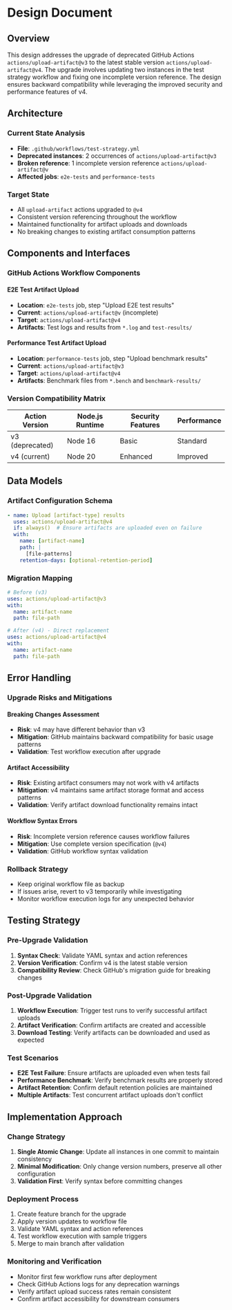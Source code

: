 # Design Document

## Overview

This design addresses the upgrade of deprecated GitHub Actions `actions/upload-artifact@v3` to the latest stable version `actions/upload-artifact@v4`. The upgrade involves updating two instances in the test strategy workflow and fixing one incomplete version reference. The design ensures backward compatibility while leveraging the improved security and performance features of v4.

## Architecture

### Current State Analysis
- **File**: `.github/workflows/test-strategy.yml`
- **Deprecated instances**: 2 occurrences of `actions/upload-artifact@v3`
- **Broken reference**: 1 incomplete version reference `actions/upload-artifact@v`
- **Affected jobs**: `e2e-tests` and `performance-tests`

### Target State
- All `upload-artifact` actions upgraded to `@v4`
- Consistent version referencing throughout the workflow
- Maintained functionality for artifact uploads and downloads
- No breaking changes to existing artifact consumption patterns

## Components and Interfaces

### GitHub Actions Workflow Components

#### E2E Test Artifact Upload
- **Location**: `e2e-tests` job, step "Upload E2E test results"
- **Current**: `actions/upload-artifact@v` (incomplete)
- **Target**: `actions/upload-artifact@v4`
- **Artifacts**: Test logs and results from `*.log` and `test-results/`

#### Performance Test Artifact Upload
- **Location**: `performance-tests` job, step "Upload benchmark results"
- **Current**: `actions/upload-artifact@v3`
- **Target**: `actions/upload-artifact@v4`
- **Artifacts**: Benchmark files from `*.bench` and `benchmark-results/`

### Version Compatibility Matrix
| Action Version | Node.js Runtime | Security Features | Performance |
|---------------|-----------------|-------------------|-------------|
| v3 (deprecated) | Node 16 | Basic | Standard |
| v4 (current) | Node 20 | Enhanced | Improved |

## Data Models

### Artifact Configuration Schema
```yaml
- name: Upload [artifact-type] results
  uses: actions/upload-artifact@v4
  if: always()  # Ensure artifacts are uploaded even on failure
  with:
    name: [artifact-name]
    path: |
      [file-patterns]
    retention-days: [optional-retention-period]
```

### Migration Mapping
```yaml
# Before (v3)
uses: actions/upload-artifact@v3
with:
  name: artifact-name
  path: file-path

# After (v4) - Direct replacement
uses: actions/upload-artifact@v4
with:
  name: artifact-name
  path: file-path
```

## Error Handling

### Upgrade Risks and Mitigations

#### Breaking Changes Assessment
- **Risk**: v4 may have different behavior than v3
- **Mitigation**: GitHub maintains backward compatibility for basic usage patterns
- **Validation**: Test workflow execution after upgrade

#### Artifact Accessibility
- **Risk**: Existing artifact consumers may not work with v4 artifacts
- **Mitigation**: v4 maintains same artifact storage format and access patterns
- **Validation**: Verify artifact download functionality remains intact

#### Workflow Syntax Errors
- **Risk**: Incomplete version reference causes workflow failures
- **Mitigation**: Use complete version specification (`@v4`)
- **Validation**: GitHub workflow syntax validation

### Rollback Strategy
- Keep original workflow file as backup
- If issues arise, revert to v3 temporarily while investigating
- Monitor workflow execution logs for any unexpected behavior

## Testing Strategy

### Pre-Upgrade Validation
1. **Syntax Check**: Validate YAML syntax and action references
2. **Version Verification**: Confirm v4 is the latest stable version
3. **Compatibility Review**: Check GitHub's migration guide for breaking changes

### Post-Upgrade Validation
1. **Workflow Execution**: Trigger test runs to verify successful artifact uploads
2. **Artifact Verification**: Confirm artifacts are created and accessible
3. **Download Testing**: Verify artifacts can be downloaded and used as expected

### Test Scenarios
- **E2E Test Failure**: Ensure artifacts are uploaded even when tests fail
- **Performance Benchmark**: Verify benchmark results are properly stored
- **Artifact Retention**: Confirm default retention policies are maintained
- **Multiple Artifacts**: Test concurrent artifact uploads don't conflict

## Implementation Approach

### Change Strategy
1. **Single Atomic Change**: Update all instances in one commit to maintain consistency
2. **Minimal Modification**: Only change version numbers, preserve all other configuration
3. **Validation First**: Verify syntax before committing changes

### Deployment Process
1. Create feature branch for the upgrade
2. Apply version updates to workflow file
3. Validate YAML syntax and action references
4. Test workflow execution with sample triggers
5. Merge to main branch after validation

### Monitoring and Verification
- Monitor first few workflow runs after deployment
- Check GitHub Actions logs for any deprecation warnings
- Verify artifact upload success rates remain consistent
- Confirm artifact accessibility for downstream consumers